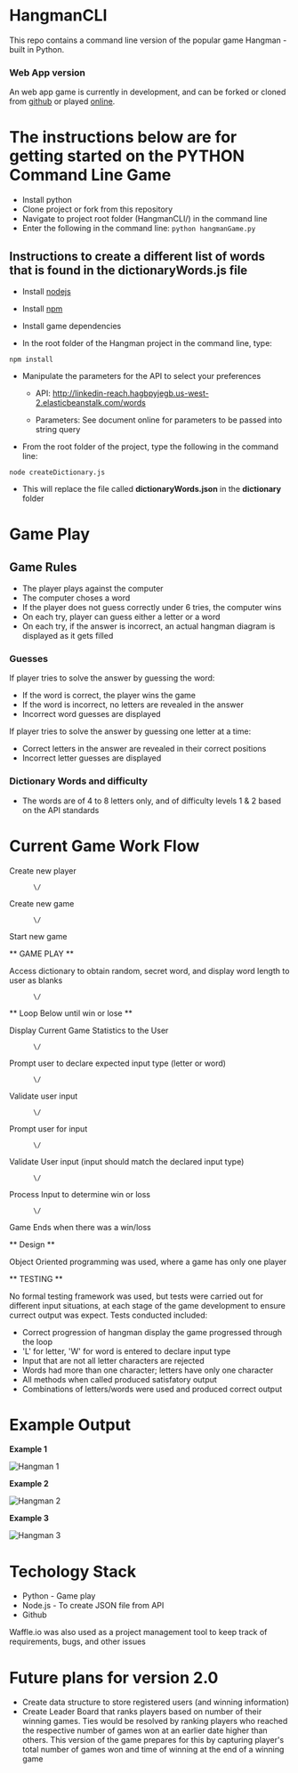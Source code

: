 # HangmanCLI
This repo contains a command line version of the popular game Hangman - built in Python.

### Web App version
An web app game is currently in development, and can be forked or cloned from [github](https://github.com/tgreenidge/Hangman) or played [online](https://hangman-extreme.herokuapp.com/).


# The instructions below are for getting started on the PYTHON Command Line Game
- Install python
- Clone project or fork from this repository
- Navigate to project root folder (HangmanCLI/) in the command line
- Enter the following in the command line:
  ``` python hangmanGame.py ```


## Instructions to create a different list of words that is found in the dictionaryWords.js file
- Install [nodejs](https://nodejs.org/en/)
- Install [npm](http://blog.npmjs.org/post/85484771375/how-to-install-npm)
- Install game dependencies

- In the root folder of the Hangman project in the command line, type:

 ```npm install```

   
- Manipulate the parameters for the API to select your preferences
 
  - API: http://linkedin-reach.hagbpyjegb.us-west-2.elasticbeanstalk.com/words
 
  - Parameters: See document online for parameters to be passed into string query

- From the root folder of the project, type the following in the command line:

``` node createDictionary.js ```

- This will replace the file called **dictionaryWords.json** in the **dictionary** folder 


# Game Play

## Game Rules
- The player plays against the computer 
- The computer choses a word
- If the player does not guess correctly under 6 tries, the computer wins
- On each try, player can guess either a letter or a word
- On each try, if the answer is incorrect, an actual hangman diagram is displayed as it gets filled
 

### Guesses
If player tries to solve the answer by guessing the word:
  - If the word is correct, the player wins the game
  - If the word is incorrect, no letters are revealed in the answer
  - Incorrect word guesses are displayed

If player tries to solve the answer by guessing one letter at a time:
  - Correct letters in the answer are revealed in their correct positions
  - Incorrect letter guesses are displayed

### Dictionary Words and difficulty 
- The words are of 4 to 8 letters only, and of difficulty levels 1 & 2 based on the API standards


# Current Game Work Flow

  Create new player
  
          \/
  
  Create new game
  
          \/
  
  Start new game
  
  
  ** GAME PLAY **
  
  Access dictionary to obtain random, secret word, and display word length to user as blanks
  
          \/

  ** Loop Below until win or lose **
  
  Display Current Game Statistics to the User
  
          \/
  
  Prompt user to declare expected input type (letter or word)
  
          \/
  
  Validate user input 
  
          \/
  
  Prompt user for input 
  
          \/
  
  Validate User input (input should match the declared input type)
   
          \/
  
  Process Input to determine win or loss
   
          \/
  
  Game Ends when there was a win/loss


  ** Design **
  
  Object Oriented programming was used, where a game has only one player

  ** TESTING **
  
  No formal testing framework was used, but tests were carried out for different input situations,
  at each stage of the game development to ensure currect output was expect. Tests conducted included:
  
  - Correct progression of hangman display the game progressed through the loop
  - 'L' for letter, 'W' for word is entered to declare input type
  - Input that are not all letter characters are rejected
  - Words had more than one character; letters have only one character
  - All methods when called produced satisfatory output
  - Combinations of letters/words were used and produced correct output

# Example Output

**Example 1**

![Hangman 1](./images/Hangman1.png "Sample output")


**Example 2**

![Hangman 2](./images/Hangman2.png "Sample output")


**Example 3**

![Hangman 3](./images/Hangman3.png "Sample output")


# Techology Stack
- Python -  Game play
- Node.js - To create JSON file from API
- Github 


Waffle.io was also used as a project management tool to keep track of requirements, bugs, and other issues

# Future plans for version 2.0

- Create data structure to store registered users (and winning information)
- Create Leader Board that ranks players based on number of their winning games. Ties would be resolved by ranking players who reached the respective number of games won at an earlier date higher than others. This version of the game prepares for this by capturing player's total number of games won and time of winning at the end of a winning game


